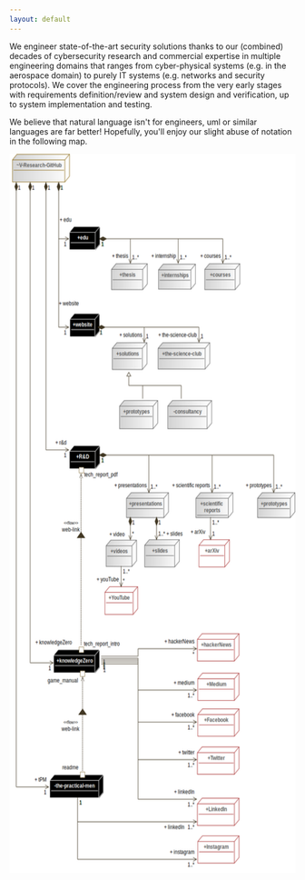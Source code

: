 ```yaml
---
layout: default
---
```


<div class="row">
    <p>
        We engineer state-of-the-art security solutions thanks to our (combined) decades of cybersecurity research and commercial expertise in multiple engineering domains that ranges from cyber-physical systems (e.g. in the aerospace domain) to purely IT systems (e.g. networks and security protocols). We cover the engineering process from the very early stages with requirements definition/review and system design and verification, up to system implementation and testing. 
    </p>
    <p>
        We believe that natural language isn't for engineers, uml or similar languages are far better! Hopefully, you'll enjoy our slight abuse of notation in the following map.
    </p>
</div>

<img alt="A deployment diagram of the infrastructure of V-Research" src="images/infrastructure_deploymentDiagram.png" usemap="#dcb809e7-bbd3-4dd1-b082-8afaec084fd1" width="600.0" height="1265.4986522911051">
<map name="dcb809e7-bbd3-4dd1-b082-8afaec084fd1">
    <area alt="V-Research-GitHub" coords="5,0,126,49" href="https://github.com/v-research" name="dcb809e7-bbd3-4dd1-b082-8afaec084fd1" shape="rect">
    <area alt="Medium" coords="394,892,482,941" href="https://knowledgezero.medium.com/" name="dcb809e7-bbd3-4dd1-b082-8afaec084fd1" shape="rect">
    <area alt="Facebook" coords="394,954,482,1002" href="https://www.facebook.com/vresearch.it" name="dcb809e7-bbd3-4dd1-b082-8afaec084fd1" shape="rect">
    <area alt="Twitter" coords="393,1019,482,1068" href="https://twitter.com/marcorocchetto" name="dcb809e7-bbd3-4dd1-b082-8afaec084fd1" shape="rect">
    <area alt="Instagram" coords="394,1172,482,1221" href="https://www.instagram.com/vresearch_it/" name="dcb809e7-bbd3-4dd1-b082-8afaec084fd1" shape="rect">
    <area alt="tech_report_pdf " coords="156,544,228,559" name="dcb809e7-bbd3-4dd1-b082-8afaec084fd1" shape="rect">
    <area alt="tech_report_pdf " coords="145,538,156,549" name="dcb809e7-bbd3-4dd1-b082-8afaec084fd1" shape="rect">
    <area alt="R&amp;D" coords="125,501,190,542" href="https://github.com/v-research/cybersecurity" name="dcb809e7-bbd3-4dd1-b082-8afaec084fd1" shape="rect">
    <area alt="tech_report_intro" coords="156,835,231,850" name="dcb809e7-bbd3-4dd1-b082-8afaec084fd1" shape="rect">
    <area alt="tech_report_intro" coords="145,847,156,857" name="dcb809e7-bbd3-4dd1-b082-8afaec084fd1" shape="rect">
    <area alt="game_manual" coords="80,898,143,913" name="dcb809e7-bbd3-4dd1-b082-8afaec084fd1" shape="rect">
    <area alt="game_manual" coords="147,888,158,899" name="dcb809e7-bbd3-4dd1-b082-8afaec084fd1" shape="rect">
    <area alt="knowledgeZero" coords="92,852,190,893" href="https://www.knowledgezero.com/" name="dcb809e7-bbd3-4dd1-b082-8afaec084fd1" shape="rect">
    <area alt="readme" coords="110,1047,144,1063" name="dcb809e7-bbd3-4dd1-b082-8afaec084fd1" shape="rect">
    <area alt="readme" coords="147,1062,158,1073" name="dcb809e7-bbd3-4dd1-b082-8afaec084fd1" shape="rect">
    <area alt="the-practical-men" coords="84,1067,198,1108" name="dcb809e7-bbd3-4dd1-b082-8afaec084fd1" shape="rect">
    <area alt="website" coords="126,274,190,315" name="dcb809e7-bbd3-4dd1-b082-8afaec084fd1" shape="rect">
    <area alt="LinkedIn" coords="393,1107,482,1156" href="https://www.linkedin.com/company/v-researchit/" name="dcb809e7-bbd3-4dd1-b082-8afaec084fd1" shape="rect">
    <area alt="hackerNews" coords="393,824,482,873" href="https://news.ycombinator.com/" name="dcb809e7-bbd3-4dd1-b082-8afaec084fd1" shape="rect">
    <area alt="arXiv" coords="397,663,462,711" href="https://arxiv.org/" name="dcb809e7-bbd3-4dd1-b082-8afaec084fd1" shape="rect">
    <area alt="edu" coords="125,124,190,165" href="https://edu.v-research.it" name="dcb809e7-bbd3-4dd1-b082-8afaec084fd1" shape="rect">
    <area alt="prototypes" coords="519,582,600,626" name="dcb809e7-bbd3-4dd1-b082-8afaec084fd1" shape="rect">
    <area alt="scientific reports" coords="390,582,469,626" name="dcb809e7-bbd3-4dd1-b082-8afaec084fd1" shape="rect">
    <area alt="presentations" coords="245,582,334,626" href="https://github.com/v-research/cybersecurity/tree/master/presentations" name="dcb809e7-bbd3-4dd1-b082-8afaec084fd1" shape="rect">
    <area alt="slides" coords="283,663,357,711" name="dcb809e7-bbd3-4dd1-b082-8afaec084fd1" shape="rect">
    <area alt="videos" coords="202,663,267,710" name="dcb809e7-bbd3-4dd1-b082-8afaec084fd1" shape="rect">
    <area alt="YouTube" coords="199,743,270,793" name="dcb809e7-bbd3-4dd1-b082-8afaec084fd1" shape="rect">
    <area alt="solutions" coords="215,324,289,371" href="https://v-research.it/solutions.html" name="dcb809e7-bbd3-4dd1-b082-8afaec084fd1" shape="rect">
    <area alt="consultancy" coords="331,423,425,473" name="dcb809e7-bbd3-4dd1-b082-8afaec084fd1" shape="rect">
    <area alt="prototypes" coords="230,423,312,473" href="https://github.com/v-research/cybersecurity/tree/master/prototypes" name="dcb809e7-bbd3-4dd1-b082-8afaec084fd1" shape="rect">
    <area alt="the-science-club" coords="311,324,421,371" href="https://v-research.it/team.html" name="dcb809e7-bbd3-4dd1-b082-8afaec084fd1" shape="rect">
    <area alt="courses" coords="409,188,484,234" name="dcb809e7-bbd3-4dd1-b082-8afaec084fd1" shape="rect">
    <area alt="thesis" coords="213,188,290,234" name="dcb809e7-bbd3-4dd1-b082-8afaec084fd1" shape="rect">
    <area alt="internships" coords="312,189,391,233" name="dcb809e7-bbd3-4dd1-b082-8afaec084fd1" shape="rect">
</map>

